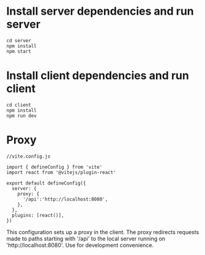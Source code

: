 # Install server dependencies and run server
```
cd server
npm install
npm start
```


# Install client dependencies and run client
```
cd client
npm install
npm run dev
```

# Proxy
```
//vite.config.js

import { defineConfig } from 'vite'
import react from '@vitejs/plugin-react'

export default defineConfig({
  server: {
    proxy: {
      '/api':'http://localhost:8080',
    },
  },
  plugins: [react()],
})

```
This configuration sets up a proxy in the client. The proxy redirects requests made to paths starting with '/api' to the local server running on 'http://localhost:8080'. Use for development convenience. 
